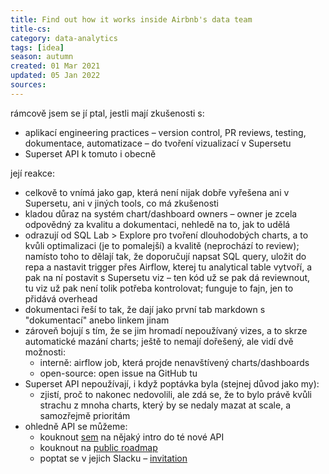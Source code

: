 ```yaml
---
title: Find out how it works inside Airbnb's data team
title-cs:
category: data-analytics
tags: [idea]
season: autumn
created: 01 Mar 2021
updated: 05 Jan 2022
sources: 
---
```


rámcově jsem se jí ptal, jestli mají zkušenosti s:
* aplikací engineering practices – version control, PR reviews, testing, dokumentace, automatizace – do tvoření vizualizací v Supersetu
* Superset API k tomuto i obecně

její reakce:
* celkově to vnímá jako gap, která není nijak dobře vyřešena ani v Supersetu, ani v jiných tools, co má zkušenosti
* kladou důraz na systém chart/dashboard owners – owner je zcela odpovědný za kvalitu a dokumentaci, nehledě na to, jak to udělá
* odrazují od SQL Lab > Explore pro tvoření dlouhodobých charts, a to kvůli optimalizaci (je to pomalejší) a kvalitě (neprochází to review); namísto toho to dělají tak, že doporučují napsat SQL query, uložit do repa a nastavit trigger přes Airflow, kterej tu analytical table vytvoří, a pak na ní postavit s Supersetu viz – ten kód už se pak dá reviewnout, tu viz už pak není tolik potřeba kontrolovat; funguje to fajn, jen to přidává overhead
* dokumentaci řeší to tak, že dají jako první tab markdown s "dokumentací" anebo linkem jinam
* zároveň bojují s tím, že se jim hromadí nepoužívaný vizes, a to skrze automatické mazání charts; ještě to nemají dořešený, ale vidí dvě možnosti:
	* interně: airflow job, která projde nenavštívený charts/dashboards
	* open-source: open issue na GitHub tu
* Superset API nepoužívají, i když poptávka byla (stejnej důvod jako my):
	* zjistí, proč to nakonec nedovolili, ale zdá se, že to bylo právě kvůli strachu z mnoha charts, který by se nedaly mazat at scale, a samozřejmě prioritám
* ohledně API se můžeme:
	* kouknout [sem](https://preset.io/blog/2020-10-01-superset-api/) na nějaký intro do té nové API
	* kouknout na [public roadmap](https://github.com/apache-superset/superset-roadmap)
	* poptat se v jejich Slacku – [invitation](https://join.slack.com/t/apache-superset/shared_invite/zt-l5f5e0av-fyYu8tlfdqbMdz_sPLwUqQ)
